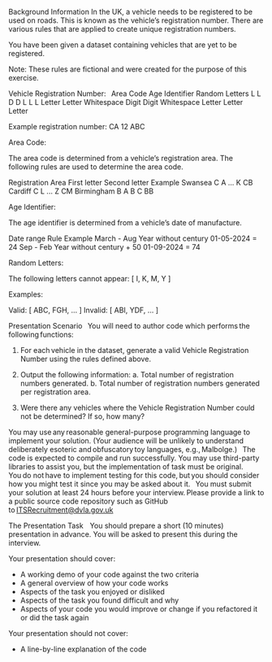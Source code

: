 Background Information
In the UK, a vehicle needs to be registered to be used on roads. This is known as the vehicle’s registration number. There are various rules that are applied to create unique registration numbers.

You have been given a dataset containing vehicles that are yet to be registered.

Note: These rules are fictional and were created for the purpose of this exercise.


Vehicle Registration Number: 
  
Area Code 	 	Age Identifier 	 	Random Letters
L 	L 	 	D 	D 	 	L 	L 	L
Letter 	Letter 	Whitespace 	Digit 	Digit 	Whitespace 	Letter 	Letter 	Letter

Example registration number: CA 12 ABC


Area Code:

The area code is determined from a vehicle’s registration area. The following rules are used to determine the area code.

Registration Area 	First letter 	Second letter 	Example
Swansea 	C 	A ... K 	CB
Cardiff 	C 	L ... Z 	CM
Birmingham 	B 	A B C 	BB


Age Identifier:

The age identifier is determined from a vehicle’s date of manufacture.

Date range 	Rule 	Example
March - Aug 	Year without century 	01-05-2024 = 24
Sep - Feb  	Year without century + 50 	01-09-2024 = 74


Random Letters:

The following letters cannot appear: [ I, K, M, Y ]

Examples:

Valid: [ ABC, FGH, … ]
Invalid: [ ABI, YDF, … ]


Presentation Scenario 
  
You will need to author code which performs the following functions:

1.	For each vehicle in the dataset, generate a valid Vehicle Registration Number using the rules defined above.  
 
2.	Output the following information:
                                                                                                                       a.	Total number of registration numbers generated.
                                                                                                                       b.	Total number of registration numbers generated per registration area.

3.	Were there any vehicles where the Vehicle Registration Number could not be determined? If so, how many?

You may use any reasonable general-purpose programming language to implement your solution. (Your audience will be unlikely to understand deliberately esoteric and obfuscatory toy languages, e.g., Malbolge.) 
  
The code is expected to compile and run successfully. You may use third-party libraries to assist you, but the implementation of task must be original. 
  
You do not have to implement testing for this code, but you should consider how you might test it since you may be asked about it. 
  
You must submit your solution at least 24 hours before your interview. Please provide a link to a public source code repository such as GitHub to ITSRecruitment@dvla.gov.uk


The Presentation Task  
  
You should prepare a short (10 minutes) presentation in advance. You will be asked to present this during the interview.

Your presentation should cover:
- A working demo of your code against the two criteria
- A general overview of how your code works
- Aspects of the task you enjoyed or disliked
- Aspects of the task you found difficult and why
- Aspects of your code you would improve or change if you refactored it or did the task again

Your presentation should not cover:
- A line-by-line explanation of the code 
